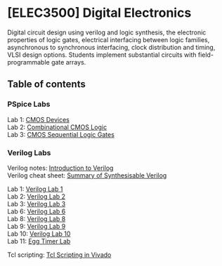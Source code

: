 # [ELEC3500] Digital Electronics

Digital circuit design using verilog and logic synthesis, the electronic properties of logic gates, electrical interfacing between logic families, asynchronous to synchronous interfacing, clock distribution and timing, VLSI design options. Students implement substantial circuits with field-programmable gate arrays.

## Table of contents

### PSpice Labs

Lab 1: [CMOS Devices](/PSpice%20Labs/Lab%201%20MOS%20Devices)\
Lab 2: [Combinational CMOS Logic](/PSpice%20Labs/Lab%202%20Combinational%20CMOS%20Logic)\
Lab 3: [CMOS Sequential Logic Gates](/PSpice%20Labs/Lab%203%20CMOS%20Sequential%20Logic%20Gates)

### Verilog Labs

Verilog notes: [Introduction to Verilog](/Verilog%20Labs/Verilog_Tutorial.md)\
Verilog cheat sheet: [Summary of Synthesisable Verilog](/Verilog%20Labs/Verilog_CheatSheet.pdf)

Lab 1: [Verilog Lab 1]()\
Lab 2: [Verilog Lab 2]()\
Lab 3: [Verilog Lab 3]()\
Lab 6: [Verilog Lab 6]()\
Lab 8: [Verilog Lab 8]()\
Lab 9: [Verilog Lab 9]()\
Lab 10: [Verilog Lab 10]()\
Lab 11: [Egg Timer Lab]()

Tcl scripting: [Tcl Scripting in Vivado](/Verilog%20Labs/README.md)
